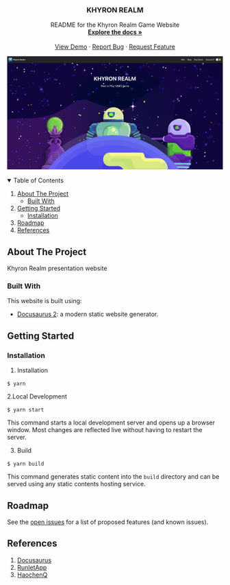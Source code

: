 <!-- PROJECT LOGO -->
<br />
<p align="center">
  <a href="https://github.com/target-software/game-website">
  </a>

  <h3 align="center">KHYRON REALM</h3>

  <p align="center">
    README for the Khyron Realm Game Website
    <br />
    <a href="https://github.com/target-software/game-website"><strong>Explore the docs »</strong></a>
    <br />
    <br />
    <a href="https://khyron-realm.com">View Demo</a>
    ·
    <a href="https://github.com/target-software/game-website/issues">Report Bug</a>
    ·
    <a href="https://github.com/target-software/game-website/issues">Request Feature</a>
  </p>
</p>

![image](screenshot.png)

<!-- TABLE OF CONTENTS -->
<details open="open">
  <summary>Table of Contents</summary>
  <ol>
    <li>
      <a href="#about-the-project">About The Project</a>
      <ul>
        <li><a href="#built-with">Built With</a></li>
      </ul>
    </li>
    <li>
      <a href="#getting-started">Getting Started</a>
      <ul>
        <li><a href="#installation">Installation</a></li>
      </ul>
    </li>
    <li><a href="#roadmap">Roadmap</a></li>
    <li><a href="#references">References</a></li>
  </ol>
</details>



<!-- ABOUT THE PROJECT -->
## About The Project

Khyron Realm presentation website

### Built With

This website is built using:

* [Docusaurus 2](https://docusaurus.io/): a modern static website generator.

<!-- GETTING STARTED -->
## Getting Started

### Installation

1. Installation
```
$ yarn
```
2.Local Development
```
$ yarn start
```
This command starts a local development server and opens up a browser window. Most changes are reflected live without having to restart the server.

3. Build
```
$ yarn build
```
This command generates static content into the `build` directory and can be served using any static contents hosting service.

<!-- ROADMAP -->
## Roadmap

See the [open issues](https://github.com/target-software/game-website/issues) for a list of proposed features (and known issues).


<!-- REFERENCES -->
## References

1. [Docusaurus](https://github.com/facebook/docusaurus)
1. [RunletApp](https://github.com/runletapp/website)
1. [HaochenQ](https://github.com/HaochenQ/Haochen-Blog)
